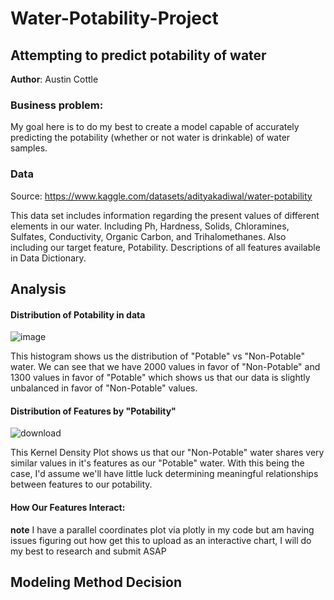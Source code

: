 # **Water-Potability-Project**
## Attempting to predict potability of water

**Author**: Austin Cottle

### **Business problem**:

My goal here is to do my best to create a model capable of accurately predicting the potability (whether or not water is drinkable) of water samples. 


### Data 
Source: https://www.kaggle.com/datasets/adityakadiwal/water-potability

This data set includes information regarding the present values of different elements in our water. Including Ph, Hardness, Solids, Chloramines, Sulfates, Conductivity, Organic Carbon, and Trihalomethanes. Also including our target feature, Potability. Descriptions of all features available in Data Dictionary.

## Analysis

#### Distribution of Potability in data

![image](https://user-images.githubusercontent.com/103547154/177974125-423da11a-c696-414a-b60d-fb1dcf331436.png)

This histogram shows us the distribution of "Potable" vs "Non-Potable" water. We can see that we have 2000 values in favor of "Non-Potable" and 1300 values in favor of "Potable" which shows us that our data is slightly unbalanced in favor of "Non-Potable" values. 


#### Distribution of Features by "Potability" 
![download](https://user-images.githubusercontent.com/103547154/177975361-318f70a5-533e-4470-8cba-4350293454e7.png)

This Kernel Density Plot shows us that our "Non-Potable" water shares very similar values in it's features as our "Potable" water. With this being the case, I'd assume we'll have little luck determining meaningful relationships between features to our potability.


#### How Our Features Interact:

**note** I have a parallel coordinates plot via plotly in my code but am having issues figuring out how get this to upload as an interactive chart, I will do my best to research and submit ASAP 

## Modeling Method Decision
